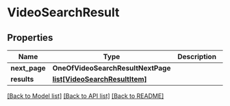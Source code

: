 # VideoSearchResult

## Properties
Name | Type | Description | Notes
------------ | ------------- | ------------- | -------------
**next_page** | **OneOfVideoSearchResultNextPage** |  | [optional] 
**results** | [**list[VideoSearchResultItem]**](VideoSearchResultItem.md) |  | [optional] 

[[Back to Model list]](../README.md#documentation-for-models) [[Back to API list]](../README.md#documentation-for-api-endpoints) [[Back to README]](../README.md)

